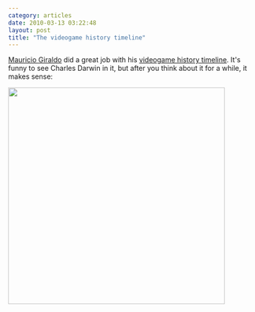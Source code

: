 ```yaml
---
category: articles
date: 2010-03-13 03:22:48
layout: post
title: "The videogame history timeline"
---
```


<p><a href="http://www.mauriciogiraldo.com/">Mauricio Giraldo</a> did a great job with his <a href="http://www.mauriciogiraldo.com/vgline/beta/">videogame history timeline</a>. It's funny to see Charles Darwin in it, but after you think about it for a while, it makes sense:</p><a href="http://www.mauriciogiraldo.com/vgline/beta/"><img width="440" src="https://cdn.joaobordalo.com/images/static/blog/videogamehistory.png"></a>
